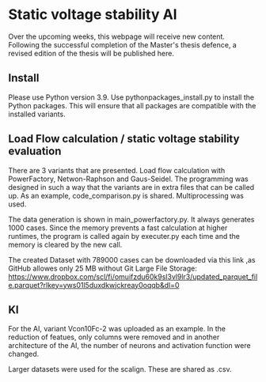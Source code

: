 # Static voltage stability AI

Over the upcoming weeks, this webpage will receive new content. Following the successful completion of the Master's thesis defence, a revised edition of the thesis will be published here.

## Install
Please use Python version 3.9. Use pythonpackages_install.py to install the Python packages. This will ensure that all packages are compatible with the installed variants.

## Load Flow calculation / static voltage stability evaluation
There are 3 variants that are presented. Load flow calculation with PowerFactory, Netwon-Raphson and Gaus-Seidel. The programming was designed in such a way that the variants are in extra files that can be called up. As an example, code_comparison.py is shared. Multiprocessing was used.

The data generation is shown in main_powerfactory.py. It always generates 1000 cases. Since the memory prevents a fast calculation at higher runtimes, the program is called again by executer.py each time and the memory is cleared by the new call.

The created Dataset with 789000 cases can be downloaded via this link ,as GitHub allowes only 25 MB without Git Large File Storage: https://www.dropbox.com/scl/fi/omuifzdu60k9sl3vl9lr3/updated_parquet_file.parquet?rlkey=yws01l5duxdkwjckreay0oqqb&dl=0

## KI
For the AI, variant Vcon10Fc-2 was uploaded as an example. In the reduction of featues, only columns were removed and in another architecture of the AI, the number of neurons and activation function were changed. 

Larger datasets were used for the scalign. These are shared as .csv.
